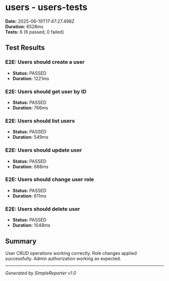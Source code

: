 # users - users-tests

**Date:** 2025-06-19T17:47:27.498Z  
**Duration:** 6528ms  
**Tests:** 6 (6 passed, 0 failed)

## Test Results


### E2E: Users should create a user
- **Status:** PASSED
- **Duration:** 1221ms



### E2E: Users should get user by ID
- **Status:** PASSED
- **Duration:** 766ms



### E2E: Users should list users
- **Status:** PASSED
- **Duration:** 549ms



### E2E: Users should update user
- **Status:** PASSED
- **Duration:** 688ms



### E2E: Users should change user role
- **Status:** PASSED
- **Duration:** 611ms



### E2E: Users should delete user
- **Status:** PASSED
- **Duration:** 1048ms



## Summary

User CRUD operations working correctly. Role changes applied successfully. Admin authorization working as expected.

---
*Generated by SimpleReporter v1.0*
